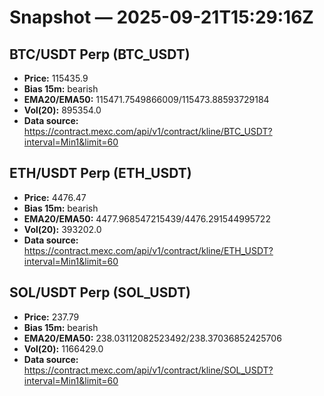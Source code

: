 # Snapshot — 2025-09-21T15:29:16Z

## BTC/USDT Perp (BTC_USDT)
- **Price:** 115435.9
- **Bias 15m:** bearish
- **EMA20/EMA50:** 115471.7549866009/115473.88593729184
- **Vol(20):** 895354.0
- **Data source:** https://contract.mexc.com/api/v1/contract/kline/BTC_USDT?interval=Min1&limit=60

## ETH/USDT Perp (ETH_USDT)
- **Price:** 4476.47
- **Bias 15m:** bearish
- **EMA20/EMA50:** 4477.968547215439/4476.291544995722
- **Vol(20):** 393202.0
- **Data source:** https://contract.mexc.com/api/v1/contract/kline/ETH_USDT?interval=Min1&limit=60

## SOL/USDT Perp (SOL_USDT)
- **Price:** 237.79
- **Bias 15m:** bearish
- **EMA20/EMA50:** 238.03112082523492/238.37036852425706
- **Vol(20):** 1166429.0
- **Data source:** https://contract.mexc.com/api/v1/contract/kline/SOL_USDT?interval=Min1&limit=60
